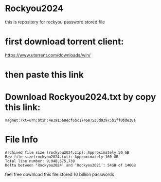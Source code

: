# Rockyou2024
this is repository for rockyou password stored file
# first download torrent client:
https://www.utorrent.com/downloads/win/
# then paste this link
# Download Rockyou2024.txt by copy this link:

    magnet:?xt=urn:btih:4e3915a8ecf6bc174687533d93975b1ff0bde38a
# File Info
    Archived file size (rockyou2024.zip): Approximately 50 GB
    Raw file size(rockyou2024.txt): Approximately 160 GB
    Total line number: 9,948,575,739
    Delta between ‘Rockyou2024’ and ‘Rockyou2021’: 54GB of 146GB
feel free download
this file stored 10 billion passwords
